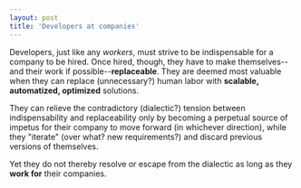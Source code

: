 ```yaml
--- 
layout: post 
title: 'Developers at companies'
---
```

Developers, just like any _workers_, must strive to be indispensable for a company to be hired.
Once hired, though, they have to make themselves--and their work if possible--**replaceable**. 
They are deemed most valuable when they can replace (unnecessary?) human labor 
with **scalable, automatized, optimized** solutions.

They can relieve the contradictory (dialectic?) tension between indispensability and replaceability 
only by becoming a perpetual source of impetus for their company to move forward (in whichever direction),
while they "iterate" (over what? new requirements?) and discard previous versions of themselves.

Yet they do not thereby resolve or escape from the dialectic as long as they **work for** their companies.
